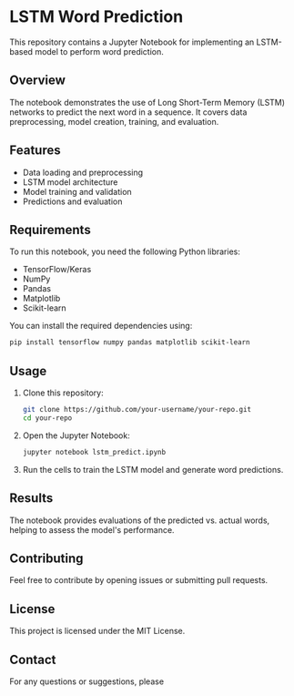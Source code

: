 # LSTM Word Prediction

This repository contains a Jupyter Notebook for implementing an LSTM-based model to perform word prediction.

## Overview

The notebook demonstrates the use of Long Short-Term Memory (LSTM) networks to predict the next word in a sequence. It covers data preprocessing, model creation, training, and evaluation.

## Features
- Data loading and preprocessing
- LSTM model architecture
- Model training and validation
- Predictions and evaluation

## Requirements

To run this notebook, you need the following Python libraries:
- TensorFlow/Keras
- NumPy
- Pandas
- Matplotlib
- Scikit-learn

You can install the required dependencies using:
```bash
pip install tensorflow numpy pandas matplotlib scikit-learn
```

## Usage
1. Clone this repository:
   ```bash
   git clone https://github.com/your-username/your-repo.git
   cd your-repo
   ```
2. Open the Jupyter Notebook:
   ```bash
   jupyter notebook lstm_predict.ipynb
   ```
3. Run the cells to train the LSTM model and generate word predictions.

## Results
The notebook provides evaluations of the predicted vs. actual words, helping to assess the model's performance.

## Contributing
Feel free to contribute by opening issues or submitting pull requests.

## License
This project is licensed under the MIT License.

## Contact
For any questions or suggestions, please
